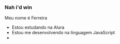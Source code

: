 ### Nah i'd win

Meu nome é Ferreira

- Estou estudando na Alura
- Estou me desenvolvendo na linguagem JavaScript
- 
